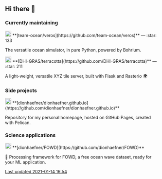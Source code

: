 ## Hi there :wave:


### Currently maintaining


<img src="https://avatars3.githubusercontent.com/u/57774860?v=4" width="20px" alt="team-ocean">
**[team-ocean/veros](https://github.com/team-ocean/veros)**
— :star: 133

The versatile ocean simulator, in pure Python, powered by Bohrium.


<img src="https://avatars2.githubusercontent.com/u/14074266?v=4" width="20px" alt="DHI-GRAS">
**[DHI-GRAS/terracotta](https://github.com/DHI-GRAS/terracotta)**
— :star: 211

A light-weight, versatile XYZ tile server, built with Flask and Rasterio :earth_africa:



### Side projects


<img src="https://avatars0.githubusercontent.com/u/11994217?v=4" width="20px" alt="dionhaefner">
**[dionhaefner/dionhaefner.github.io](https://github.com/dionhaefner/dionhaefner.github.io)**


Repository for my personal homepage, hosted on GitHub Pages, created with Pelican.



### Science applications


<img src="https://avatars0.githubusercontent.com/u/11994217?v=4" width="20px" alt="dionhaefner">
**[dionhaefner/FOWD](https://github.com/dionhaefner/FOWD)**


:ocean: Processing framework for FOWD, a free ocean wave dataset, ready for your ML application.




[Last updated 2021-01-14 16:54](https://github.com/dionhaefner/dionhaefner)